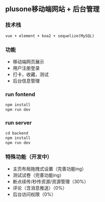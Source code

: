 ## plusone移动端网站 + 后台管理

### 技术栈
`vue + element + koa2 + sequelize(MySQL)`

### 功能
- 移动端网页展示
- 用户注册登录
- 打卡，收藏，测试
- 后台信息管理

### run fontend
```js
npm install
npm run dev
```
### run server
```js
cd backend
npm install
npm run dev
```
### 特殊功能（开发中）
- 主页布局拖拽式设置（完善功能ing）
- 测试试卷（完善功能ing）
- 断点续传/秒传资源/资源管理（30%）
- 评论（含消息推送）（0%）
- 后台访问权限（0%）
